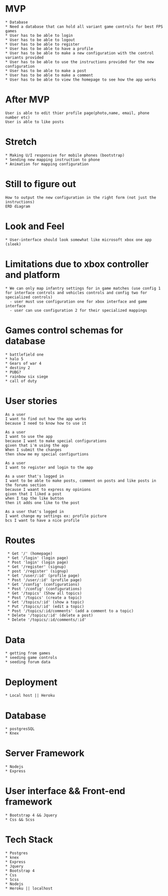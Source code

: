 MVP
===========
```
* Database
* Need a database that can hold all variant game controls for best FPS games
* User has to be able to login
* User has to be able to logout
* User has to be able to register
* User has to be able to have a profile
* User has to be able to make a new configuration with the control variants provided
* User has to be able to use the instructions provided for the new configuration
* User has to be able to make a post
* User has to be able to make a comment
* User has to be able to view the homepage to see how the app works
```
After MVP
============
```
User is able to edit thier profile page(photo,name, email, phone number etc)
User is able to like posts
```
Stretch
=============
```
* Making U/I responsive for mobile phones (bootstrap)
* Sending new mapping instruction to phone
* Animation for mapping configuration
```
Still to figure out
==============
```
How to output the new configuration in the right form (not just the instructions)
ERD diagram
```

Look and Feel
==============
```
* User-interface should look somewhat like microsoft xbox one app (sleek)
```

Limitations due to xbox controller and platform
================
```
* We can only map infantry settings for in game matches (use config 1 for interface controls and vehicles controls and config two for specialized controls)
  - user must use configuration one for xbox interface and game interface
  - user can use configuration 2 for their specialized mappings
```
Games control schemas for database
====================
```
* battlefield one
* halo 5
* Gears of war 4
* destiny 2
* PUBG?
* rainbow six siege
* call of duty
```

User stories
============
```
As a user
I want to find out how the app works
because I need to know how to use it

As a user
I want to use the app
because I want to make special configurations
given that i'm using the app
When I submit the changes
then show me my special configurtions

As a user
I want to register and login to the app

As a user that's logged in
I want to be able to make posts, comment on posts and like posts in the forums section
because I waant to express my opinions
given that I liked a post
when I tap the like button
then it adds one like to the post

As a user that's logged in
I want change my settings ex: profile picture
bcs I want to have a nice profile
```

Routes
=======
```
 * Get '/' (homepage)
 * Get '/login' (login page)
 * Post 'login' (login page)
 * Get '/register' (signup)
 * post '/register' (signup)
 * Get '/user/:id' (profile page)
 * Post '/user/:id' (profile page)
 * Get '/config' (configurations)
 * Post '/config' (configurations)
 * Get '/topics' (Show all topics)
 * Post '/topics' (create a topic)
 * Get '/topics/:id' (show a topic)
 * Put '/topics/:id' (edit a topic)
 * Post '/topics/:id/comments' (add a comment to a topic)
 * Delete '/topics/:id' (delete a post)
 * Delete '/topics/:id/comments/:id'
 ```

Data
======
```
* getting from games
* seeding game controls
* seeding forum data
```

Deployment
===========
```
* Local host || Heroku
```

Database
=======
```
* postgresSQL
* Knex
```

Server Framework
===============
```
* Nodejs
* Express
```

User interface && Front-end framework
=====================================
```
* Bootstrap 4 && Jquery
* Css && Scss
```

Tech Stack
==============
```
* Postgres
* knex
* Express
* Jquery
* Bootstrap 4
* Css
* Scss
* Nodejs
* Heroku || localhost
```






